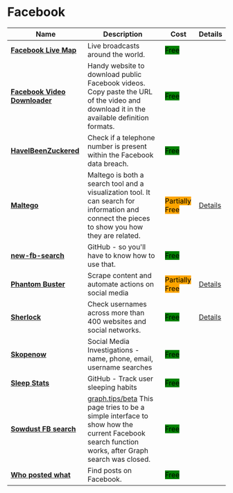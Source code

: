 # Facebook

| Name | Description | Cost | Details |
| --- | --- | --- | --- |
| [**Facebook Live Map**](http://facebook.com/livemap) | Live broadcasts around the world. | <mark style="background-color:green;">Free</mark> |  |
| [**Facebook Video Downloader**](http://fdown.net/) | Handy website to download public Facebook videos. Copy paste the URL of the video and download it in the available definition formats. | <mark style="background-color:green;">Free</mark> |  |
| [**HaveIBeenZuckered**](https://haveibeenzuckered.com/) | Check if a telephone number is present within the Facebook data breach. | <mark style="background-color:green;">Free</mark> |  |
| [**Maltego**](https://www.maltego.com/) | Maltego is both a search tool and a visualization tool. It can search for information and connect the pieces to show you how they are related. | <mark style="background-color:orange;">Partially Free</mark> | [Details](../../tools/maltego/README.md) |
| [**new-fb-search**](https://gist.github.com/nemec/2ba8afa589032f20e2d6509512381114) | GitHub - so you'll have to know how to use that. | <mark style="background-color:green;">Free</mark> |  |
| [**Phantom Buster**](https://phantombuster.com) | Scrape content and automate actions on social media | <mark style="background-color:orange;">Partially Free</mark> | [Details](../../tools/phantom-buster/README.md) |
| [**Sherlock**](https://github.com/sherlock-project/sherlock) | Check usernames across more than 400 websites and social networks. | <mark style="background-color:green;">Free</mark> | [Details](../../tools/sherlock/README.md) |
| [**Skopenow**](http://skopenow.com/) | Social Media Investigations - name, phone, email, username searches | <mark style="background-color:green;">Free</mark> |  |
| [**Sleep Stats**](https://github.com/sqren/fb-sleep-stats) | GitHub - Track user sleeping habits | <mark style="background-color:green;">Free</mark> |  |
| [**Sowdust FB search**](http://sowsearch.info) | [graph.tips/beta](http://graph.tips/beta) This page tries to be a simple interface to show how the current Facebook search function works, after Graph search was closed. | <mark style="background-color:green;">Free</mark> |  |
| [**Who posted what**](http://whopostedwhat.com/) | Find posts on Facebook. | <mark style="background-color:green;">Free</mark> |  |